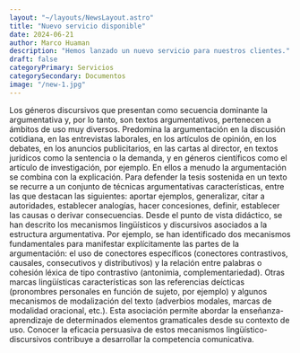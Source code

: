 ```yaml
---
layout: "~/layouts/NewsLayout.astro"
title: "Nuevo servicio disponible"
date: 2024-06-21
author: Marco Huaman
description: "Hemos lanzado un nuevo servicio para nuestros clientes."
draft: false
categoryPrimary: Servicios
categorySecondary: Documentos
image: "/new-1.jpg"
---
```


Los géneros discursivos que presentan como secuencia dominante la argumentativa y, por lo tanto, son textos argumentativos, pertenecen a ámbitos de uso muy diversos. Predomina la argumentación en la discusión cotidiana, en las entrevistas laborales, en los artículos de opinión, en los debates, en los anuncios publicitarios, en las cartas al director, en textos jurídicos como la sentencia o la demanda, y en géneros científicos como el artículo de investigación, por ejemplo. En ellos a menudo la argumentación se combina con la explicación. Para defender la tesis sostenida en un texto se recurre a un conjunto de técnicas argumentativas características, entre las que destacan las siguientes: aportar ejemplos, generalizar, citar a autoridades, establecer analogías, hacer concesiones, definir, establecer las causas o derivar consecuencias. Desde el punto de vista didáctico, se han descrito los mecanismos lingüísticos y discursivos asociados a la estructura argumentativa. Por ejemplo, se han identificado dos mecanismos fundamentales para manifestar explícitamente las partes de la argumentación: el uso de conectores específicos (conectores contrastivos, causales, consecutivos y distributivos) y la relación entre palabras o cohesión léxica de tipo contrastivo (antonimia, complementariedad). Otras marcas lingüísticas características son las referencias deícticas (pronombres personales en función de sujeto, por ejemplo) y algunos mecanismos de modalización del texto (adverbios modales, marcas de modalidad oracional, etc.). Esta asociación permite abordar la enseñanza-aprendizaje de determinados elementos gramaticales desde su contexto de uso. Conocer la eficacia persuasiva de estos mecanismos lingüístico-discursivos contribuye a desarrollar la competencia comunicativa.

